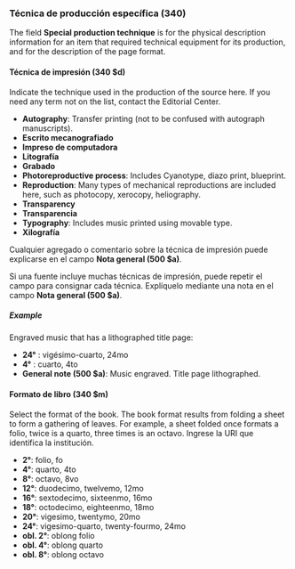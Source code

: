 ### Técnica de producción específica (340)

The field **Special production technique** is for the physical description information for an item that required technical equipment for its production, and for the description of the page format.

#### Técnica de impresión (340 $d)

Indicate the technique used in the production of the source here. If you need any term not on the list, contact the Editorial Center.

- **Autography**: Transfer printing (not to be confused with autograph manuscripts).
- **Escrito mecanografiado**
- **Impreso de computadora**
- **Litografía**
- **Grabado**
- **Photoreproductive process**: Includes Cyanotype, diazo print, blueprint.
- **Reproduction**: Many types of mechanical reproductions are included here, such as photocopy, xerocopy, heliography.
- **Transparency**
- **Transparencia**
- **Typography**: Includes music printed using movable type.
- **Xilografía**

Cualquier agregado o comentario sobre la técnica de impresión puede explicarse en el campo **Nota general (500 $a)**.

Si una fuente incluye muchas técnicas de impresión, puede repetir el campo para consignar cada técnica. Explíquelo mediante una nota en el campo **Nota general (500 $a)**.

##### Example

Engraved music that has a lithographed title page:

- **24°** : vigésimo-cuarto, 24mo
- **4°** : cuarto, 4to
- **General note (500 $a)**: Music engraved. Title page lithographed.

#### Formato de libro (340 $m)

Select the format of the book. The book format results from folding a sheet to form a gathering of leaves. For example, a sheet folded once formats a folio, twice is a quarto, three times is an octavo. Ingrese la URI que identifica la institución.

- **2°**: folio, fo
- **4°**: quarto, 4to
- **8°**: octavo, 8vo
- **12°**: duodecimo, twelvemo, 12mo
- **16°**: sextodecimo, sixteenmo, 16mo
- **18°**: octodecimo, eighteenmo, 18mo
- **20°**: vigesimo, twentymo, 20mo
- **24°**: vigesimo-quarto, twenty-fourmo, 24mo
- **obl. 2°**: oblong folio
- **obl. 4°**: oblong quarto
- **obl. 8°**: oblong octavo
